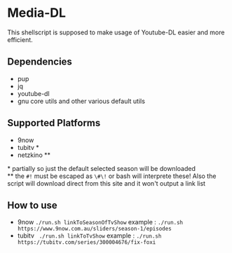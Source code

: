 # Media-DL

This shellscript is supposed to make usage of Youtube-DL easier and more efficient.

## Dependencies

-   pup
-   jq
-   youtube-dl
-   gnu core utils and other various default utils

## Supported Platforms

-   9now
-   tubitv \*
-   netzkino \*\*

\* partially so just the default selected season will be downloaded  
\*\* the `#!` must be escaped as `\#\!` or bash will interprete these! Also the script will download direct from this site and it won't output a link list

## How to use

-   9now
    `./run.sh linkToSeasonOfTvShow`
    example : `./run.sh https://www.9now.com.au/sliders/season-1/episodes`
-   tubitv
    ` ./run.sh linkToTvShow`
    example : `./run.sh https://tubitv.com/series/300004676/fix-foxi`
